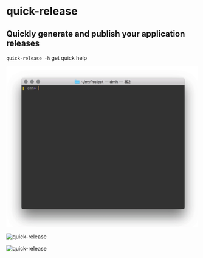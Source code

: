 # quick-release

## Quickly generate and publish your application releases

`quick-release -h` get quick help

![quick-release](https://raw.githubusercontent.com/dmh/img/master/qrHelp.gif)

![quick-release](https://raw.githubusercontent.com/dmh/img/master/qrLocal.gif)

![quick-release](https://raw.githubusercontent.com/dmh/img/master/qrGithub.gif)
